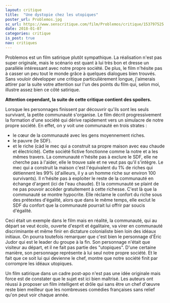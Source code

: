 ```yaml
---
layout: critique
title:  "Une dystopie chez les utopiques"
poster_url: Problemos.jpg
sc_url: https://www.senscritique.com/film/Problemos/critique/153797525
date: 2018-01-07
categories: critique
is_post: true
nav: critiques
---
```



Problemos est un film satirique plutôt sympathique. La réalisation n'est pas super originale, mais le scénario est quant à lui très bon et dresse un parallèle intéressant avec notre propre société. De plus, le film n'hésite pas à casser un peu tout le monde grâce à quelques dialogues bien trouvés.
Sans vouloir développer une critique particulièrement longue, j'aimerais attirer par la suite votre attention sur l'un des points du film qui, selon moi, illustre assez bien ce côté satirique. 

<!--more-->

**Attention cependant, la suite de cette critique contient des spoilers.**

Lorsque les personnages finissent par découvrir qu'ils sont les seuls survivant, la petite communauté s'organise. Le film décrit progressivement la formation d'une société qui dérive rapidement vers un simulacre de notre propre société. En effet, on y voit une communauté en trois strates :
- le cœur de la communauté avec les gens moyennement riches.
- le pauvre (le SDF).
- et le riche (càd le mec qui a construit sa propre maison avec eau chaude et électricité).
Cette société fictive fonctionne comme la notre et a les mêmes travers.
La communauté n'hésite pas à exclure le SDF, elle ne cherche pas à l'aider, elle le trouve sale et ne veut pas qu'il s'intègre.
Le mec qui a construit la maison c'est l'équivalent du 1% de riches qui détiennent les 99% (d'ailleurs, il y a un homme riche sur environ 100 survivants). Il n'hésite pas à exploiter le reste de la communauté en échange d'argent (ici de l'eau chaude). Et la communauté se plaint de ne pas pouvoir accéder gratuitement à cette richesse. C'est là que la communauté se montre hypocrite. Elle réclame le confort du riche sous des prétextes d'égalité, alors que dans le même temps, elle exclut le SDF du confort que la communauté pourrait lui offrir par soucis d'égalité.

Ceci était un exemple dans le film mais en réalité, la communauté, qui au départ se veut écolo, ouverte d'esprit et égalitaire, va virer en communauté discriminante et même finir en dictature colonialiste bien loin des idéaux initiaux. On pourra toutefois remarquer que c'est bien le personnage d'Éric Judor qui est le leader du groupe à la fin. Son personnage n'était que visiteur au départ, et il ne fait pas partie des "utopiques". D'une certaine manière, son personnage représente à lui seul notre propre société. Et le fait que ce soit lui qui devienne le chef, montre que notre société finit par corrompre les idéaux utopiques.

Un film satirique dans un cadre post-apo n'est pas une idée originale mais force est de constater que le sujet est ici bien maîtrisé. Les auteurs ont réussi à proposer un film intelligent et drôle qui sans être un chef d'œuvre reste bien meilleur que les nombreuses comédies françaises sans relief qu'on peut voir chaque année.
